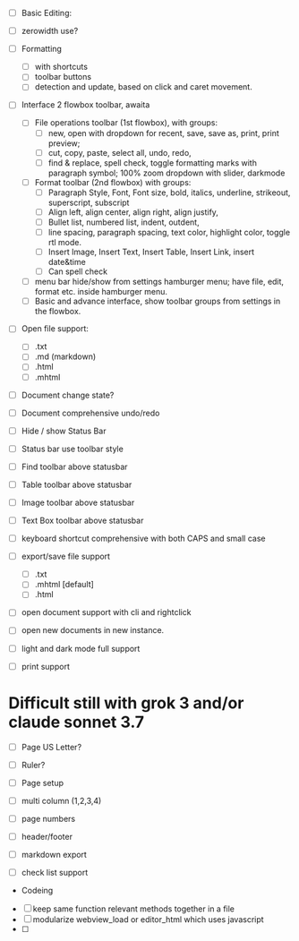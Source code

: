 - [ ] Basic Editing:
- [ ] zerowidth use?
- [ ] Formatting 
    - [ ] with shortcuts
    - [ ] toolbar buttons
    - [ ] detection and update, based on click and caret movement.

- [ ] Interface 2 flowbox toolbar, awaita
    - [ ] File operations toolbar (1st flowbox), with groups:
         - [ ] new, open with dropdown for recent, save,  save as, print, print preview;
         - [ ] cut, copy, paste, select all, undo, redo, 
         - [ ] find & replace, spell check, toggle formatting marks with paragraph symbol; 100% zoom dropdown with slider, darkmode
    - [ ] Format toolbar (2nd flowbox) with groups:
         - [ ] Paragraph Style, Font, Font size, bold, italics, underline, strikeout, superscript, subscript
         - [ ] Align left, align center, align right, align justify,
         - [ ] Bullet list, numbered list, indent, outdent,
         - [ ] line spacing, paragraph spacing, text color, highlight color, toggle rtl mode.
         - [ ] Insert Image, Insert Text, Insert Table, Insert Link, insert date&time
         - [ ] Can spell check 

    - [ ] menu bar hide/show from settings hamburger menu; have file, edit, format etc. inside hamburger menu.
    - [ ] Basic and advance interface, show toolbar groups from settings in the flowbox.
    
- [ ] Open file support:
    - [ ] .txt
    - [ ] .md (markdown)
    - [ ] .html
    - [ ] .mhtml

- [ ] Document change state?
- [ ] Document comprehensive undo/redo
- [ ] Hide / show Status Bar 
- [ ] Status bar use toolbar style
- [ ] Find toolbar above statusbar
- [ ] Table toolbar above statusbar
- [ ] Image toolbar above statusbar
- [ ] Text Box toolbar above statusbar

- [ ] keyboard shortcut comprehensive with both CAPS and small case

- [ ] export/save file support
    - [ ] .txt
    - [ ] .mhtml [default]
    - [ ] .html

- [ ] open document support with cli and rightclick
- [ ] open new documents in new instance.

- [ ] light and dark mode full support
- [ ] print support
    
# Difficult still with grok 3 and/or claude sonnet 3.7
- [ ] Page US Letter?
- [ ] Ruler?
- [ ] Page setup

- [ ] multi column (1,2,3,4)
- [ ] page numbers
- [ ] header/footer
- [ ] markdown export
- [ ] check list support

    
- Codeing
- [ ] keep same function relevant methods together in a file
- [ ] modularize webview_load or editor_html which uses javascript
- [ ] 
